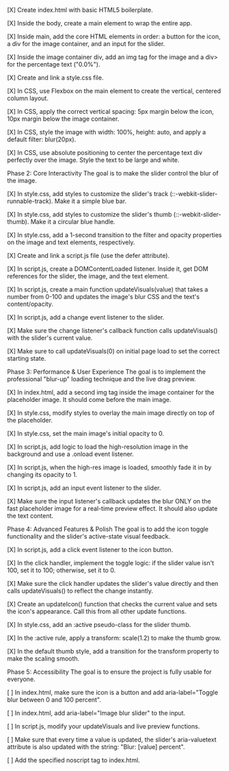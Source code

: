 [X] Create index.html with basic HTML5 boilerplate.

[X] Inside the body, create a main element to wrap the entire app.

[X] Inside main, add the core HTML elements in order: a button for the icon, a div for the image container, and an input  for the slider.

[X] Inside the image container div, add an img tag for the image and a div> for the percentage text ("0.0%").

[X] Create and link a style.css file.

[X] In CSS, use Flexbox on the main element to create the vertical, centered column layout.

[X] In CSS, apply the correct vertical spacing: 5px margin below the icon, 10px margin below the image container.

[X] In CSS, style the image with width: 100%, height: auto, and apply a default filter: blur(20px).

[X] In CSS, use absolute positioning to center the percentage text div perfectly over the image. Style the text to be large and white.

Phase 2: Core Interactivity
The goal is to make the slider control the blur of the image.

[X] In style.css, add styles to customize the slider's track (::-webkit-slider-runnable-track). Make it a simple blue bar.

[X] In style.css, add styles to customize the slider's thumb (::-webkit-slider-thumb). Make it a circular blue handle.

[X] In style.css, add a 1-second transition to the filter and opacity properties on the image and text elements, respectively.

[X] Create and link a script.js file (use the defer attribute).

[X] In script.js, create a DOMContentLoaded listener. Inside it, get DOM references for the slider, the image, and the text element.

[X] In script.js, create a main function updateVisuals(value) that takes a number from 0-100 and updates the image's blur CSS and the text's content/opacity.

[X] In script.js, add a change event listener to the slider.

[X] Make sure the change listener's callback function calls updateVisuals() with the slider's current value.

[X] Make sure to call updateVisuals(0) on initial page load to set the correct starting state.

Phase 3: Performance & User Experience
The goal is to implement the professional "blur-up" loading technique and the live drag preview.

[X] In index.html, add a second img tag inside the image container for the placeholder image. It should come before the main image.

[X] In style.css, modify styles to overlay the main image directly on top of the placeholder.

[X] In style.css, set the main image's initial opacity to 0.

[X] In script.js, add logic to load the high-resolution image in the background and use a .onload event listener.

[X] In script.js, when the high-res image is loaded, smoothly fade it in by changing its opacity to 1.

[X] In script.js, add an input event listener to the slider.

[X] Make sure the input listener's callback updates the blur ONLY on the fast placeholder image for a real-time preview effect. It should also update the text content.

Phase 4: Advanced Features & Polish
The goal is to add the icon toggle functionality and the slider's active-state visual feedback.

[X] In script.js, add a click event listener to the icon button.

[X] In the click handler, implement the toggle logic: if the slider value isn't 100, set it to 100; otherwise, set it to 0.

[X] Make sure the click handler updates the slider's value directly and then calls updateVisuals() to reflect the change instantly.

[X] Create an updateIcon() function that checks the current value and sets the icon's appearance. Call this from all other update functions.

[X] In style.css, add an :active pseudo-class for the slider thumb.

[X] In the :active rule, apply a transform: scale(1.2) to make the thumb grow.

[X] In the default thumb style, add a transition for the transform property to make the scaling smooth.

Phase 5: Accessibility
The goal is to ensure the project is fully usable for everyone.

[ ] In index.html, make sure the icon is a button and add aria-label="Toggle blur between 0 and 100 percent".

[ ] In index.html, add aria-label="Image blur slider" to the input.

[ ] In script.js, modify your updateVisuals and live preview functions.

[ ] Make sure that every time a value is updated, the slider's aria-valuetext attribute is also updated with the string: "Blur: [value] percent".

[ ] Add the specified noscript tag to index.html.